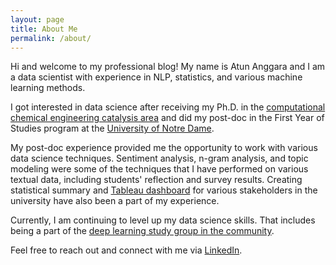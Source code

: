 ```yaml
---
layout: page
title: About Me
permalink: /about/
---
```


Hi and welcome to my professional blog! My name is Atun Anggara and I am a data scientist with experience in NLP, statistics, and various machine learning methods. 

I got interested in data science after receiving my Ph.D. in the [computational chemical engineering catalysis area](https://scholar.google.com/citations?user=PyTERHUAAAAJ&hl=en) and did my post-doc in the First Year of Studies program at the [University of Notre Dame](www.nd.edu). 

My post-doc experience provided me the opportunity to work with various data science techniques. Sentiment analysis, n-gram analysis, and topic modeling were some of the techniques that I have performed on various textual data, including students' reflection and survey results. Creating statistical summary and [Tableau dashboard](https://www.tableau.com/) for various stakeholders in the university have also been a part of my experience. 

Currently, I am continuing to level up my data science skills. That includes being a part of the [deep learning study group in the community](https://www.meetup.com/Twin-Cities-Deep-Learning-Study-Group/events/). 

Feel free to reach out and connect with me via [LinkedIn](https://www.linkedin.com/in/atunanggara/).

<!--This website is powered by **[fastpages](https://github.com/fastai/fastpages)** [^1].


[^1]:a blogging platform that natively supports Jupyter notebooks in addition to other formats.-->
